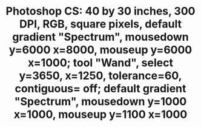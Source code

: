 ---
inv_num: 2014-080
add_credit:
url: 2014-080-photoshop-cs
title: 'Photoshop CS: 40 by 30 inches, 300 DPI, RGB, square pixels, default gradient
  "Spectrum", mousedown y=6000 x=8000, mouseup y=6000 x=1000; tool "Wand", select
  y=3650, x=1250, tolerance=60, contiguous= off; default gradient "Spectrum", mousedown
  y=1000 x=1000, mouseup y=1100 x=1000'
year: '2014'
display_year: '2014'
medium: Chromogenic print
dims: 40in x 40in
pitch:
ps:
live_url:
youtube:
related_code:
subheading:
download:
commission:
layout: things-i-made
---